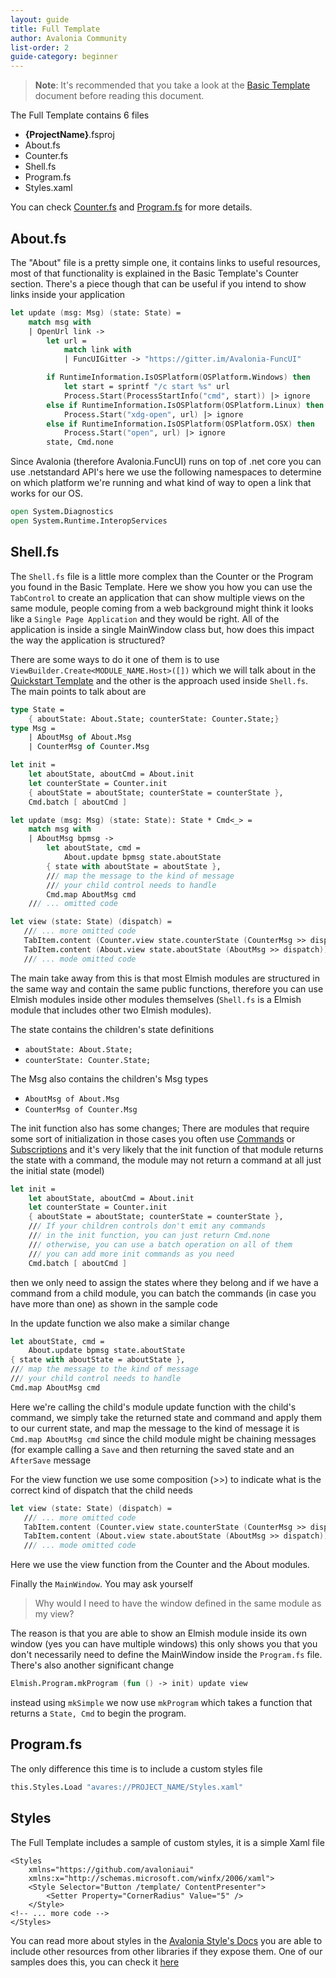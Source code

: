 ```yaml
---
layout: guide
title: Full Template
author: Avalonia Community
list-order: 2
guide-category: beginner
---
```

[Counter.fs]: guides/Basic-Template.html#counterfs
[Basic Template]: guides/Basic-Template.html
[Program.fs]: guides/Basic-Template.html#programfs
[Quickstart Template]: guides/Quickstart-Template.html

> **Note**: It's recommended that you take a look at the [Basic Template] document before reading this document.

The Full Template contains 6 files
- **{ProjectName}**.fsproj
- About.fs
- Counter.fs
- Shell.fs
- Program.fs
- Styles.xaml

You can check [Counter.fs] and [Program.fs] for more details.

## About.fs
The "About" file is a pretty simple one, it contains links to useful resources, most of that functionality is explained in the Basic Template's Counter section. There's a piece though that can be useful if you intend to show links inside your application
```fsharp
let update (msg: Msg) (state: State) =
    match msg with
    | OpenUrl link ->
        let url =
            match link with
            | FuncUIGitter -> "https://gitter.im/Avalonia-FuncUI"

        if RuntimeInformation.IsOSPlatform(OSPlatform.Windows) then
            let start = sprintf "/c start %s" url
            Process.Start(ProcessStartInfo("cmd", start)) |> ignore
        else if RuntimeInformation.IsOSPlatform(OSPlatform.Linux) then
            Process.Start("xdg-open", url) |> ignore
        else if RuntimeInformation.IsOSPlatform(OSPlatform.OSX) then
            Process.Start("open", url) |> ignore
        state, Cmd.none
```
Since Avalonia (therefore Avalonia.FuncUI) runs on top of .net core you can use .netstandard API's
here we use the following namespaces to determine on which platform we're running and what kind of way to open a link that works for our OS.
``` fsharp
open System.Diagnostics
open System.Runtime.InteropServices
```

## Shell.fs
The `Shell.fs` file is a little more complex than the Counter or the Program you found in the Basic Template. Here we show you how you can use the `TabControl` to create an application that can show multiple views on the same module, people coming from a web background might think it looks like a `Single Page Application` and they would be right. All of the application is inside a single MainWindow class but, how does this impact the way the application is structured?

There are some ways to do it one of them is to use `ViewBuilder.Create<MODULE_NAME.Host>([])` which we will talk about in the [Quickstart Template]
and the other is the approach used inside `Shell.fs`. The main points to talk about are
```fsharp
type State =
    { aboutState: About.State; counterState: Counter.State;}
type Msg =
    | AboutMsg of About.Msg
    | CounterMsg of Counter.Msg

let init =
    let aboutState, aboutCmd = About.init
    let counterState = Counter.init
    { aboutState = aboutState; counterState = counterState },
    Cmd.batch [ aboutCmd ]

let update (msg: Msg) (state: State): State * Cmd<_> =
    match msg with
    | AboutMsg bpmsg ->
        let aboutState, cmd =
            About.update bpmsg state.aboutState
        { state with aboutState = aboutState },
        /// map the message to the kind of message
        /// your child control needs to handle
        Cmd.map AboutMsg cmd
    /// ... omitted code

let view (state: State) (dispatch) =
   /// ... more omitted code
   TabItem.content (Counter.view state.counterState (CounterMsg >> dispatch))
   TabItem.content (About.view state.aboutState (AboutMsg >> dispatch))
   /// ... mode omitted code
```

The main take away from this is that most Elmish modules are structured in the same way and contain the same public functions, therefore you can use Elmish modules inside other modules themselves (`Shell.fs` is a Elmish module that includes other two Elmish modules).

The state contains the children's state definitions
- `aboutState: About.State;`
- `counterState: Counter.State;`


The Msg also contains the children's Msg types
- `AboutMsg of About.Msg`
- `CounterMsg of Counter.Msg`


The init function also has some changes; There are modules that require some sort of initialization in those cases you often use [Commands](https://elmish.github.io/elmish/#Commands) or [Subscriptions](https://elmish.github.io/elmish/#Subscriptions) and it's very likely that the init function of that module returns the state with a command, the module may not return a command at all just the initial state (model)
```fsharp
let init =
    let aboutState, aboutCmd = About.init
    let counterState = Counter.init
    { aboutState = aboutState; counterState = counterState },
    /// If your children controls don't emit any commands
    /// in the init function, you can just return Cmd.none
    /// otherwise, you can use a batch operation on all of them
    /// you can add more init commands as you need
    Cmd.batch [ aboutCmd ]
```
then we only need to assign the states where they belong and if we have a command from a child module, you can batch the commands (in case you have more than one) as shown in the sample code

In the update function we also make a similar change
```fsharp
let aboutState, cmd =
    About.update bpmsg state.aboutState
{ state with aboutState = aboutState },
/// map the message to the kind of message
/// your child control needs to handle
Cmd.map AboutMsg cmd
```
Here we're calling the child's module update function with the child's command, we simply take the returned state and command and apply them to our current state, and map the message to the kind of message it is `Cmd.map AboutMsg cmd` since the child module might be chaining messages (for example calling a `Save` and then returning the saved state and an `AfterSave` message

For the view function we use some composition (>>) to indicate what is the correct kind of dispatch that the child needs
```fsharp
let view (state: State) (dispatch) =
   /// ... more omitted code
   TabItem.content (Counter.view state.counterState (CounterMsg >> dispatch))
   TabItem.content (About.view state.aboutState (AboutMsg >> dispatch))
   /// ... mode omitted code
```
Here we use the view function from the Counter and the About modules.

Finally the `MainWindow`. You may ask yourself
> Why would I need to have the window defined in the same module as my view?

The reason is that you are able to show an Elmish module inside its own window (yes you can have multiple windows) this only shows you that you don't necessarily need to define the MainWindow inside the `Program.fs` file. There's also another significant change

```fsharp
Elmish.Program.mkProgram (fun () -> init) update view
```
instead using `mkSimple` we now use `mkProgram` which takes a function that returns a `State, Cmd`
to begin the program.

## Program.fs
The only difference this time is to include a custom styles file
```fsharp
this.Styles.Load "avares://PROJECT_NAME/Styles.xaml"
```

## Styles
The Full Template includes a sample of custom styles, it is a simple Xaml file
```xaml
<Styles
    xmlns="https://github.com/avaloniaui"
    xmlns:x="http://schemas.microsoft.com/winfx/2006/xaml">
    <Style Selector="Button /template/ ContentPresenter">
        <Setter Property="CornerRadius" Value="5" />
    </Style>
<!-- ... more code -->
</Styles>
```
You can read more about styles in the [Avalonia Style's Docs](https://avaloniaui.net/docs/styles/styles)
you are able to include other resources from other libraries if they expose them. One of our samples does this, you can check it [here](https://github.com/AvaloniaCommunity/Avalonia.FuncUI/blob/master/src/Examples/Examples.MusicPlayer/Program.fs#L12)


